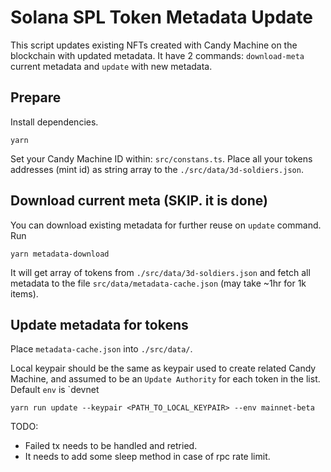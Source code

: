 # Solana SPL Token Metadata Update

This script updates existing NFTs created with Candy Machine on the blockchain with updated metadata.
It have 2 commands: `download-meta` current metadata and `update` with new metadata.

## Prepare

Install dependencies.

```
yarn
```

Set your Candy Machine ID within: `src/constans.ts`.
Place all your tokens addresses (mint id) as string array to the `./src/data/3d-soldiers.json`.

## Download current meta (SKIP. it is done)

You can download existing metadata for further reuse on `update` command. Run

```
yarn metadata-download
```
It will get array of tokens from `./src/data/3d-soldiers.json` and fetch all metadata to the file `src/data/metadata-cache.json` (may take ~1hr for 1k items).

## Update metadata for tokens

Place `metadata-cache.json` into `./src/data/`.

Local keypair should be the same as keypair used to create related Candy Machine, and assumed to be an `Update Authority` for each token in the list.
Default `env` is `devnet

```
yarn run update --keypair <PATH_TO_LOCAL_KEYPAIR> --env mainnet-beta
```

TODO:

- Failed tx needs to be handled and retried.
- It needs to add some sleep method in case of rpc rate limit.
